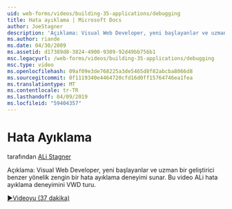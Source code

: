 ```yaml
---
uid: web-forms/videos/building-35-applications/debugging
title: Hata ayıklama | Microsoft Docs
author: JoeStagner
description: 'Açıklama: Visual Web Developer, yeni başlayanlar ve uzman bir geliştirici benzer yönelik zengin bir hata ayıklama deneyimi sunar. Bu videoda, ALi VW turu...'
ms.author: riande
ms.date: 04/30/2009
ms.assetid: d17389d8-3824-4900-9309-92d49bb756b1
msc.legacyurl: /web-forms/videos/building-35-applications/debugging
msc.type: video
ms.openlocfilehash: 09af09e3de768225a3de5465d8f82abcba8066d8
ms.sourcegitcommit: 0f1119340e4464720cfd16d0ff15764746ea1fea
ms.translationtype: MT
ms.contentlocale: tr-TR
ms.lasthandoff: 04/09/2019
ms.locfileid: "59404357"
---
```

# <a name="debugging"></a>Hata Ayıklama

tarafından [ALi Stagner](https://github.com/JoeStagner)

Açıklama: Visual Web Developer, yeni başlayanlar ve uzman bir geliştirici benzer yönelik zengin bir hata ayıklama deneyimi sunar. Bu video ALi hata ayıklama deneyimini VWD turu.

[&#9654;Videoyu (37 dakika)](https://channel9.msdn.com/Blogs/ASP-NET-Site-Videos/debugging)

